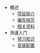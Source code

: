 * 概述
  * [项目简介](intro.md)
  * [编写规范](rules.md)
  * [相关资料](resources.md)
* 快速入门
  * [预习知识](quick_start/prerequisite.md)
  * [安装配置](quick_start/setup.md)
